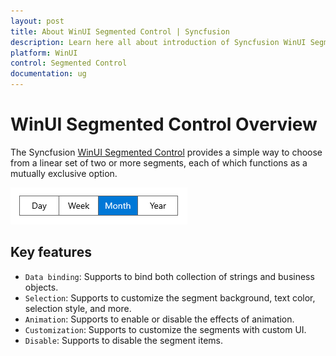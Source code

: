 ```yaml
---
layout: post
title: About WinUI Segmented Control | Syncfusion
description: Learn here all about introduction of Syncfusion WinUI Segmented Control(SfSegmentedControl) with key features and more. 
platform: WinUI
control: Segmented Control
documentation: ug
---
```


# WinUI Segmented Control Overview

The Syncfusion [WinUI Segmented Control](https://www.syncfusion.com/winui-controls/segmented-control) provides a simple way to choose from a linear set of two or more segments, each of which functions as a mutually exclusive option.

![Overview of WinUI Segmented Control](Overview_Images/winui-segmented-control-overview.png)

## Key features

* `Data binding`: Supports to bind both collection of strings and business objects.
* `Selection`: Supports to customize the segment background, text color, selection style, and more.
* `Animation`: Supports to enable or disable the effects of animation.
* `Customization`: Supports to customize the segments with custom UI. 
* `Disable`: Supports to disable the segment items.